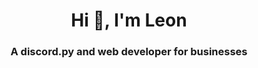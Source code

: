 <h1 align="center">Hi 👋, I'm Leon</h1>
<h3 align="center">A discord.py and web developer for businesses</h3>
